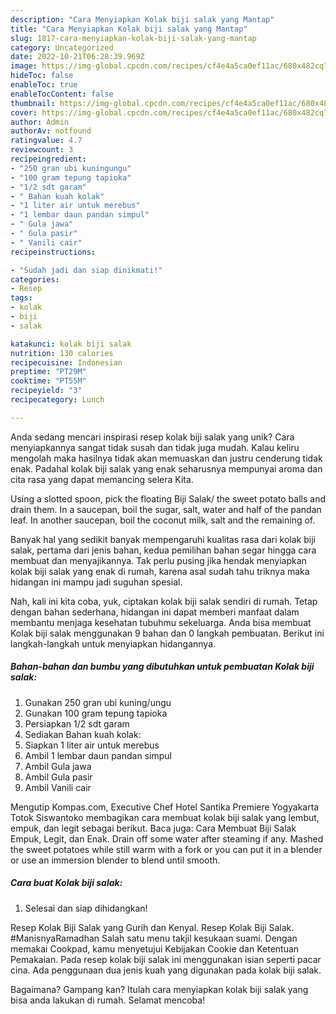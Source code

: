 ```yaml
---
description: "Cara Menyiapkan Kolak biji salak yang Mantap"
title: "Cara Menyiapkan Kolak biji salak yang Mantap"
slug: 1817-cara-menyiapkan-kolak-biji-salak-yang-mantap
category: Uncategorized
date: 2022-10-21T06:28:39.969Z
image: https://img-global.cpcdn.com/recipes/cf4e4a5ca0ef11ac/680x482cq70/kolak-biji-salak-foto-resep-utama.jpg
hideToc: false
enableToc: true
enableTocContent: false
thumbnail: https://img-global.cpcdn.com/recipes/cf4e4a5ca0ef11ac/680x482cq70/kolak-biji-salak-foto-resep-utama.jpg
cover: https://img-global.cpcdn.com/recipes/cf4e4a5ca0ef11ac/680x482cq70/kolak-biji-salak-foto-resep-utama.jpg
author: Admin
authorAv: notfound
ratingvalue: 4.7
reviewcount: 3
recipeingredient:
- "250 gran ubi kuningungu"
- "100 gram tepung tapioka"
- "1/2 sdt garam"
- " Bahan kuah kolak"
- "1 liter air untuk merebus"
- "1 lembar daun pandan simpul"
- " Gula jawa"
- " Gula pasir"
- " Vanili cair"
recipeinstructions:

- "Sudah jadi dan siap dinikmati!"
categories:
- Resep
tags:
- kolak
- biji
- salak

katakunci: kolak biji salak 
nutrition: 130 calories
recipecuisine: Indonesian
preptime: "PT29M"
cooktime: "PT55M"
recipeyield: "3"
recipecategory: Lunch

---
```





Anda sedang mencari inspirasi resep kolak biji salak yang unik? Cara menyiapkannya sangat tidak susah dan tidak juga mudah. Kalau keliru mengolah maka hasilnya tidak akan memuaskan dan justru cenderung tidak enak. Padahal kolak biji salak yang enak seharusnya mempunyai aroma dan cita rasa yang dapat memancing selera Kita.





Using a slotted spoon, pick the floating Biji Salak/ the sweet potato balls and drain them. In a saucepan, boil the sugar, salt, water and half of the pandan leaf. In another saucepan, boil the coconut milk, salt and the remaining of.

Banyak hal yang sedikit banyak mempengaruhi kualitas rasa dari kolak biji salak, pertama dari jenis bahan, kedua pemilihan bahan segar hingga cara membuat dan menyajikannya. Tak perlu pusing jika hendak menyiapkan kolak biji salak yang enak di rumah, karena asal sudah tahu triknya maka hidangan ini mampu jadi suguhan spesial.






Nah, kali ini kita coba, yuk, ciptakan kolak biji salak sendiri di rumah. Tetap dengan bahan sederhana, hidangan ini dapat memberi manfaat dalam membantu menjaga kesehatan tubuhmu sekeluarga. Anda bisa membuat Kolak biji salak menggunakan 9 bahan dan 0 langkah pembuatan. Berikut ini langkah-langkah untuk menyiapkan hidangannya.

<!--inarticleads1-->

##### Bahan-bahan dan bumbu yang dibutuhkan untuk pembuatan Kolak biji salak:

1. Gunakan 250 gran ubi kuning/ungu
1. Gunakan 100 gram tepung tapioka
1. Persiapkan 1/2 sdt garam
1. Sediakan  Bahan kuah kolak:
1. Siapkan 1 liter air untuk merebus
1. Ambil 1 lembar daun pandan simpul
1. Ambil  Gula jawa
1. Ambil  Gula pasir
1. Ambil  Vanili cair


Mengutip Kompas.com, Executive Chef Hotel Santika Premiere Yogyakarta Totok Siswantoko membagikan cara membuat kolak biji salak yang lembut, empuk, dan legit sebagai berikut. Baca juga: Cara Membuat Biji Salak Empuk, Legit, dan Enak. Drain off some water after steaming if any. Mashed the sweet potatoes while still warm with a fork or you can put it in a blender or use an immersion blender to blend until smooth. 

<!--inarticleads2-->

##### Cara buat Kolak biji salak:


1. Selesai dan siap dihidangkan!

Resep Kolak Biji Salak yang Gurih dan Kenyal. Resep Kolak Biji Salak. #ManisnyaRamadhan Salah satu menu takjil kesukaan suami. Dengan memakai Cookpad, kamu menyetujui Kebijakan Cookie dan Ketentuan Pemakaian. Pada resep kolak biji salak ini menggunakan isian seperti pacar cina. Ada penggunaan dua jenis kuah yang digunakan pada kolak biji salak. 

Bagaimana? Gampang kan? Itulah cara menyiapkan kolak biji salak yang bisa anda lakukan di rumah. Selamat mencoba!
